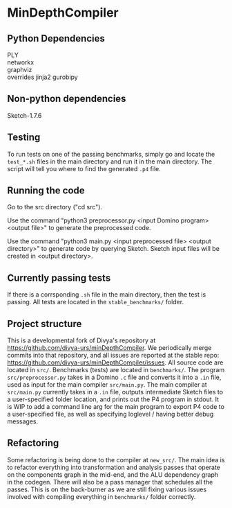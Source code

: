 # MinDepthCompiler

## Python Dependencies
PLY  
networkx  
graphviz  
overrides 
jinja2 
gurobipy

## Non-python dependencies
Sketch-1.7.6

## Testing

To run tests on one of the passing benchmarks, simply go and locate the `test_*.sh` files in the main directory and run it in the main directory. The script will tell you where to find the generated `.p4` file.

## Running the code

Go to the src directory ("cd src").

Use the command "python3 preprocessor.py \<input Domino program\> \<output file\>" to generate the preprocessed code.    

Use the command "python3 main.py \<input preprocessed file\> \<output directory\>" to generate code by querying Sketch. Sketch input files will be created in \<output directory\>.

## Currently passing tests
If there is a corrsponding `.sh` file in the main directory, then the test is passing. All tests are located in the `stable_benchmarks/` folder.
## Project structure
This is a developmental fork of Divya's repository at https://github.com/divya-urs/minDepthCompiler. We periodically merge commits into that repository, and all issues are reported at the stable repo: https://github.com/divya-urs/minDepthCompiler/issues. All source code are located in `src/`. Benchmarks (tests) are located in `benchmarks/`. The program `src/preprocessor.py` takes in a Domino `.c` file and converts it into a `.in` file, used as input for the main compiler `src/main.py`. The main compiler at `src/main.py` currently takes in a `.in` file, outputs intermediate Sketch files to a user-specified folder location, and prints out the P4 program in stdout. It is WIP to add a command line arg for the main program to export P4 code to a user-specified file, as well as specifying loglevel / having better debug messages.

## Refactoring
Some refactoring is being done to the compiler at `new_src/`. The main idea is to refactor everything into transformation and analysis passes that operate on the components graph in the mid-end, and the ALU dependency graph in the codegen. There will also be a pass manager that schedules all the passes. This is on the back-burner as we are still fixing various issues involved with compiling everything in `benchmarks/` folder correctly.
